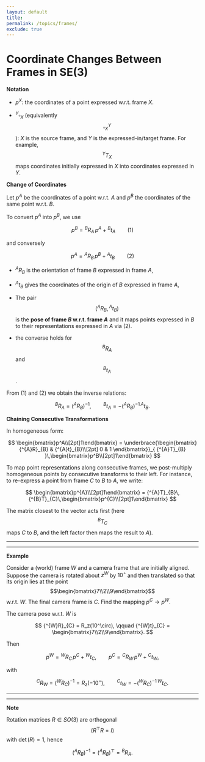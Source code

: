 ```yaml
---
layout: default
title: 
permalink: /topics/frames/
exclude: true
---
```


# Coordinate Changes Between Frames in SE(3)

$\textbf{Notation}$

- $p^X$: the coordinates of a point expressed w.r.t. frame $X$.

- ${^{Y}\square}_{X}$ (equivalently $$\square^Y_X$$): $X$ is the source frame, and $Y$ is the expressed-in/target frame. For example, $${^{Y}T}_{X}$$ maps coordinates initially expressed in $X$ into coordinates expressed in $Y$.

$\textbf{Change of Coordinates}$

Let $p^A$ be the coordinates of a point w.r.t. $A$ and $p^B$ the coordinates of the same point w.r.t. $B$.

To convert $p^A$ into $p^B$, we use

$$
p^B = {^{B}R}_{A}\,p^A + {^{B}t}_{A} \qquad (1)
$$

and conversely

$$
p^A = {^{A}R}_{B}\,p^B + {^{A}t}_{B} \qquad (2)
$$

- ${^{A}R}_{B}$ is the orientation of frame $B$ expressed in frame $A$,

- ${^{A}t}_{B}$ gives the coordinates of the origin of $B$ expressed in frame $A$,

- The pair $$({^{A}R}_{B},{^{A}t}_{B})$$ is the **pose of frame $B$ w.r.t. frame $A$** and it maps points expressed in $B$ to their representations expressed in $A$ via $(2)$.

- the converse holds for $${^{B}R}_{A}$$ and $${^{B}t}_{A}$$.

From $(1)$ and $(2)$ we obtain the inverse relations:

$$
{^{B}R}_{A} = ({^{A}R}_{B})^{-1}, \qquad
{^{B}t}_{A} = -({^{A}R}_{B})^{-1}\,{^{A}t}_{B}.
$$

$\textbf{Chaining Consecutive Transformations}$

In homogeneous form:

$$
\begin{bmatrix}p^A\\[2pt]1\end{bmatrix}
= \underbrace{\begin{bmatrix}
{^{A}R}_{B} & {^{A}t}_{B}\\[2pt]
0 & 1
\end{bmatrix}}_{ {^{A}T}_{B} }\,\begin{bmatrix}p^B\\[2pt]1\end{bmatrix}
$$

To map point representations along consecutive frames, we post-multiply homogeneous points by consecutive transforms to their left. For instance, to re-express a point from frame $C$ to $B$ to $A$, we write:

$$
\begin{bmatrix}p^{A}\\[2pt]1\end{bmatrix}
= {^{A}T}_{B}\,{^{B}T}_{C}\,\begin{bmatrix}p^{C}\\[2pt]1\end{bmatrix}
$$

The matrix closest to the vector acts first (here $${^{B}T}_{C}$$ maps $C$ to $B$, and the left factor then maps the result to $A$).

---
---
$\textbf{Example}$

Consider a (world) frame $W$ and a camera frame that are initially aligned. Suppose the camera is rotated about $z^W$ by $10^\circ$ and then translated so that its origin lies at the point $$\begin{bmatrix}7\\2\\9\end{bmatrix}$$ w.r.t. $W$. The final camera frame is $C$. Find the mapping $p^C \to p^W$.

The camera pose w.r.t. $W$ is

$$
{^{W}R}_{C} = R_z(10^\circ), \qquad
{^{W}t}_{C} =
\begin{bmatrix}7\\2\\9\end{bmatrix}.
$$

Then

$$
p^W = {^{W}R}_{C}\,p^C + {^{W}t}_{C},
\qquad
p^C = {^{C}R}_{W}\,p^W + {^{C}t}_{W},
$$

with

$$
{^{C}R}_{W} = ({^{W}R}_{C})^{-1} = R_z(-10^\circ), \qquad
{^{C}t}_{W} = -({^{W}R}_{C})^{-1}\,{^{W}t}_{C}.
$$

---
---
$\textbf{Note}$

Rotation matrices $R \in SO(3)$ are orthogonal $$(R^\top R=I)$$ with $\det(R)=1$, hence

$$
({^{A}R}_{B})^{-1} = ({^{A}R}_{B})^\top = {^{B}R}_{A}.
$$
